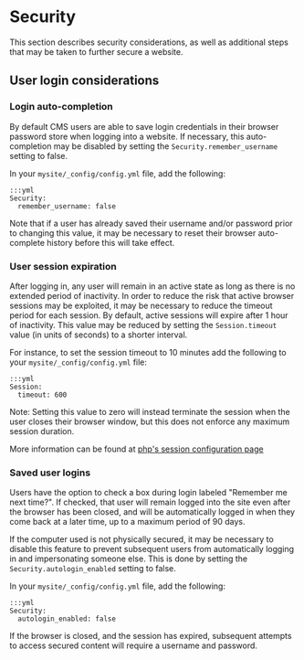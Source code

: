 <!--
title: Security
pagenumber: 10
-->

# Security

This section describes security considerations, as well as additional steps that may be taken to further secure a
website.

## User login considerations

### Login auto-completion

By default CMS users are able to save login credentials in their browser password store when logging into a website.
If necessary, this auto-completion may be disabled by setting the `Security.remember_username` setting to false.

In your `mysite/_config/config.yml` file, add the following:

	:::yml
	Security:
	  remember_username: false

Note that if a user has already saved their username and/or password prior to changing this value,
it may be necessary to reset their browser auto-complete history before this will take effect.

### User session expiration

After logging in, any user will remain in an active state as long as there is no extended period of inactivity.
In order to reduce the risk that active browser sessions may be exploited, it may be necessary
to reduce the timeout period for each session. By default, active sessions will expire after 1 hour of inactivity.
This value may be reduced by setting the `Session.timeout` value (in units of seconds) to a shorter interval.

For instance, to set the session timeout to 10 minutes add the following to your `mysite/_config/config.yml` file:

	:::yml
	Session:
	  timeout: 600

Note: Setting this value to zero will instead terminate the session when the user closes their browser window,
but this does not enforce any maximum session duration.

More information can be found at [php's session configuration page](http://www.php.net/manual/en/session.configuration.php#ini.session.cookie-lifetime)

### Saved user logins

Users have the option to check a box during login labeled "Remember me next time?".
If checked, that user will remain logged into the site even after the browser has been closed, and will be
automatically logged in when they come back at a later time, up to a maximum period of 90 days.

If the computer used is not physically secured, it may be necessary to disable this feature to prevent
subsequent users from automatically logging in and impersonating someone else. This is done by setting
the `Security.autologin_enabled` setting to false.

In your `mysite/_config/config.yml` file, add the following:

	:::yml
	Security:
	  autologin_enabled: false

If the browser is closed, and the session has expired, subsequent attempts to access secured content
will require a username and password.
